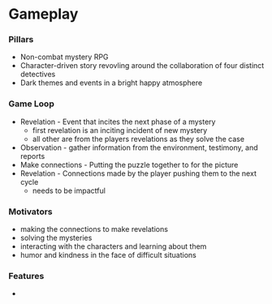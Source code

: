 # Gameplay

### Pillars

- Non-combat mystery RPG
- Character-driven story revovling around the collaboration of four distinct detectives
- Dark themes and events in a bright happy atmosphere


### Game Loop

- Revelation - Event that incites the next phase of a mystery
	- first revelation is an inciting incident of new mystery
	- all other are from the players revelations as they solve the case
- Observation - gather information from the environment, testimony, and reports
- Make connections - Putting the puzzle together to for the picture
- Revelation - Connections made by the player pushing them to the next cycle
	- needs to be impactful


### Motivators

- making the connections to make revelations
- solving the mysteries
- interacting with the characters and learning about them
- humor and kindness in the face of difficult situations

### Features

- 
